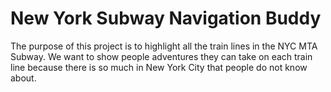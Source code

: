 # New York Subway Navigation Buddy
The purpose of this project is to highlight all the train lines in the NYC MTA Subway. We want to show people adventures they can take on each train line because there is so much in New York City that people do not know about.

